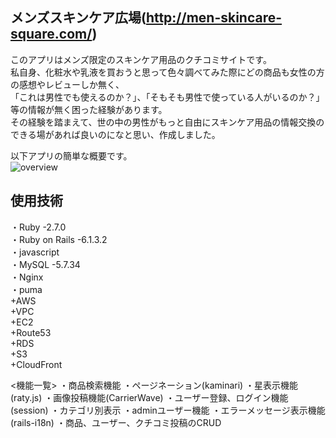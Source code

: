 
## メンズスキンケア広場(http://men-skincare-square.com/)

このアプリはメンズ限定のスキンケア用品のクチコミサイトです。  
私自身、化粧水や乳液を買おうと思って色々調べてみた際にどの商品も女性の方の感想やレビューしか無く、  
「これは男性でも使えるのか？」、「そもそも男性で使っている人がいるのか？」等の情報が無く困った経験があります。  
その経験を踏まえて、世の中の男性がもっと自由にスキンケア用品の情報交換のできる場があれば良いのになと思い、作成しました。  

以下アプリの簡単な概要です。  
![overview](https://user-images.githubusercontent.com/79210669/119690043-4fe06a80-be84-11eb-987e-d0a1d6a87b55.gif)

## 使用技術  
・Ruby -2.7.0  
・Ruby on Rails -6.1.3.2  
・javascript  
・MySQL -5.7.34  
・Nginx  
・puma  
 +AWS  
 +VPC  
 +EC2  
 +Route53   
 +RDS  
 +S3  
 +CloudFront  
  

<機能一覧>
・商品検索機能
・ページネーション(kaminari)
・星表示機能(raty.js)
・画像投稿機能(CarrierWave)
・ユーザー登録、ログイン機能(session)
・カテゴリ別表示
・adminユーザー機能
・エラーメッセージ表示機能(rails-i18n)
・商品、ユーザー、クチコミ投稿のCRUD
